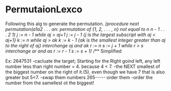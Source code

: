 # PermutaionLexco

Following this alg to generate the permutation. 
/*procedure next permutation(a1a2 . . . an: permutation of
{1, 2, . . . , n} not equal to n n - 1 . . . 2 1)
j := n - 1
while aj > aj+1
j := j - 1
{j is the largest subscript with aj < aj+1}
k := n
while aj > ak
k := k - 1
{ak is the smallest integer greater than aj to the right of aj}
interchange aj and ak
r := n
s := j + 1
while r > s
interchange ar and as
r := r - 1
s := s + 1*/
/** Simplified 

Ex:
2647531
-cacluate the target; Starting for the Right goind left, any left number less than right number = 4. because 4 < 7.
-the NEXT smallest of the biggest number on the right of it.(5), even though we have 7 that is also greater but 5<7.
-swap them numbers 265----- order them
-order the number from the samellest ot the biggest!
